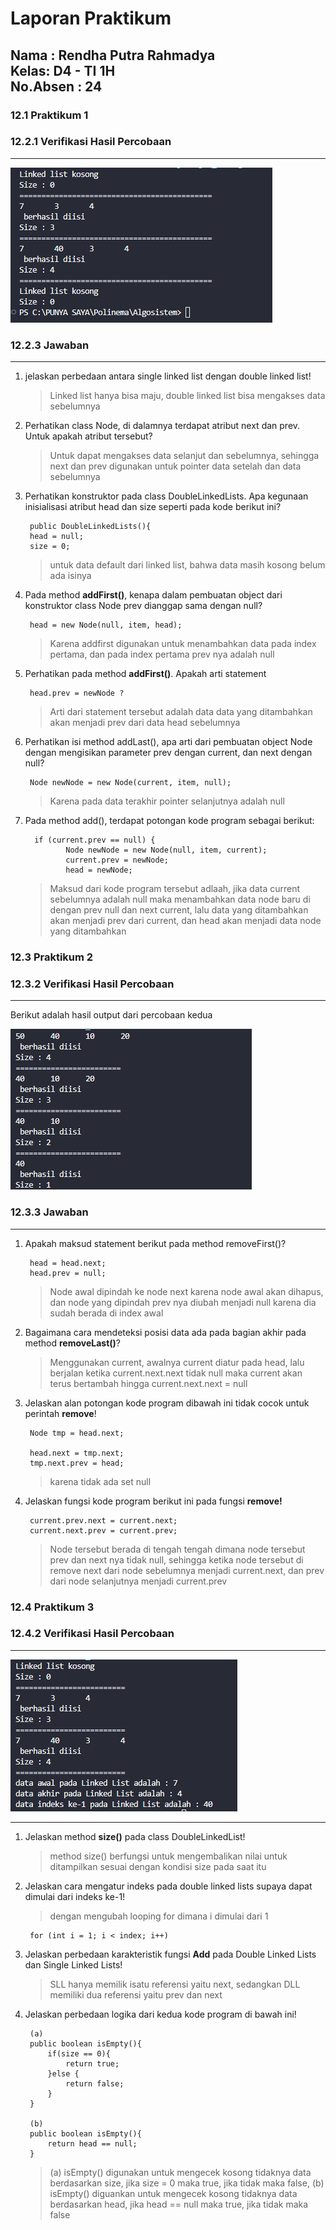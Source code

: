 # Laporan Praktikum
**Nama : Rendha Putra Rahmadya** <br>
**Kelas: D4 - TI 1H**<br>
**No.Absen : 24**
---


### 12.1 Praktikum 1

### 12.2.1 Verifikasi Hasil Percobaan
---

<img src="Gambar\Verifikasi1.png"> 

### 12.2.3 Jawaban
---

1. jelaskan perbedaan antara single linked list dengan double linked list!

    >Linked list hanya bisa maju, double linked list bisa mengakses data sebelumnya


2. Perhatikan class Node, di dalamnya terdapat atribut next dan prev. Untuk apakah atribut tersebut? 


    >Untuk dapat mengakses data selanjut dan sebelumnya, sehingga next dan prev digunakan untuk pointer data setelah dan data sebelumnya

3. Perhatikan konstruktor pada class DoubleLinkedLists. Apa kegunaan inisialisasi atribut head dan size seperti pada kode berikut ini? 

        public DoubleLinkedLists(){
        head = null;
        size = 0;
    

   >untuk data default dari linked list, bahwa data masih kosong belum ada isinya

4. Pada method __addFirst()__, kenapa dalam pembuatan object dari konstruktor class Node prev dianggap sama dengan null?  

        head = new Node(null, item, head);

    >Karena addfirst digunakan untuk menambahkan data pada index pertama, dan pada index pertama prev nya adalah null

5. Perhatikan pada method __addFirst()__.  Apakah arti statement 
    
        head.prev = newNode ?

    >Arti dari statement tersebut adalah data data yang ditambahkan akan menjadi prev dari data head sebelumnya 

6. Perhatikan isi method addLast(), apa arti dari pembuatan object Node dengan mengisikan parameter prev dengan current, dan next dengan null? 
    
        Node newNode = new Node(current, item, null);  

    >Karena pada data terakhir pointer selanjutnya adalah null

7. Pada method add(), terdapat potongan kode program sebagai berikut: 

         if (current.prev == null) {
                Node newNode = new Node(null, item, current);
                current.prev = newNode;
                head = newNode;

    >Maksud dari kode program tersebut adlaah, jika data current sebelumnya adalah null maka menambahkan data node baru di dengan prev null dan next current, lalu data yang ditambahkan akan menjadi prev dari current, dan head akan menjadi data node yang ditambahkan

### 12.3 Praktikum 2 

### 12.3.2 Verifikasi Hasil Percobaan
---
Berikut adalah hasil output dari percobaan kedua

<img src="Gambar\Verifikasi2.png"> 

### 12.3.3 Jawaban 
---

1. Apakah maksud statement berikut pada method removeFirst()? 

        head = head.next; 
        head.prev = null; 

    >Node awal dipindah ke node next karena node awal akan dihapus, dan node yang dipindah prev nya diubah menjadi null karena dia sudah berada di index awal

2. Bagaimana cara mendeteksi posisi data ada pada bagian akhir pada method __removeLast()__? 

    >Menggunakan current, awalnya current diatur pada head, lalu berjalan ketika current.next.next tidak null maka current akan terus bertambah hingga current.next.next = null

3. Jelaskan alan potongan kode program dibawah ini tidak cocok untuk perintah __remove__!

        Node tmp = head.next;

        head.next = tmp.next;
        tmp.next.prev = head;

    >karena tidak ada set null

4. Jelaskan fungsi kode program berikut ini pada fungsi __remove!__ 

        current.prev.next = current.next;
        current.next.prev = current.prev;

    >Node tersebut berada di tengah tengah dimana node tersebut prev dan next nya tidak null, sehingga ketika node tersebut di remove next dari node sebelumnya menjadi current.next, dan prev dari node selanjutnya menjadi current.prev

### 12.4 Praktikum 3

### 12.4.2 Verifikasi Hasil Percobaan
---

<img src="Gambar\varifikasi3.png">

---
1. Jelaskan method __size()__ pada class DoubleLinkedList!

    >method size() berfungsi untuk mengembalikan nilai untuk ditampilkan sesuai dengan kondisi size pada saat itu

2. Jelaskan cara mengatur indeks pada double linked lists supaya dapat dimulai dari indeks ke-1!

    >dengan mengubah looping for dimana i dimulai dari 1

        for (int i = 1; i < index; i++)

3. Jelaskan perbedaan karakteristik fungsi __Add__ pada Double Linked Lists dan Single Linked Lists!  

    >SLL hanya memilik isatu referensi yaitu next, sedangkan DLL memiliki dua referensi yaitu prev dan next

4. Jelaskan perbedaan logika dari kedua kode program di bawah ini!

        (a)
        public boolean isEmpty(){
            if(size == 0){
                return true;
            }else {
                return false;
            }
        } 

        (b)
        public boolean isEmpty(){
            return head == null;
        } 

    >(a) isEmpty() digunakan untuk mengecek kosong tidaknya data berdasarkan size, jika size = 0 maka true, jika tidak maka false, (b) isEmpty() diguankan untuk mengecek kosong tidaknya data berdasarkan head, jika head == null maka true, jika tidak maka false
